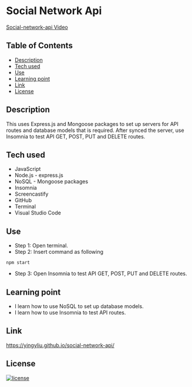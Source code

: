 # Social Network Api

[Social-network-api Video](https://)

## Table of Contents
- [Description](#description)
- [Tech used](#tech-used)
- [Use](#use)
- [Learning point](#learning-point)
- [Link](#link)
- [License](#license)


## Description
This uses Express.js and Mongoose packages to set up servers for API routes and database models that is required. After synced the server, use Insomnia to test API GET, POST, PUT and DELETE routes.


## Tech used
- JavaScript
- Node.js - express.js
- NoSQL - Mongoose packages
- Insomnia
- Screencastify
- GitHub
- Terminal
- Visual Studio Code

## Use
- Step 1: Open terminal.
- Step 2: Insert command as following
```
npm start
```
- Step 3: Open Insomnia to test API GET, POST, PUT and DELETE routes.


## Learning point
- I learn how to use NoSQL to set up database models.
- I learn how to use Insomnia to test API routes.


## Link
https://yingyliu.github.io/social-network-api/

## License
[![license](https://img.shields.io/badge/license-MIT-blue)](https://shields.io)